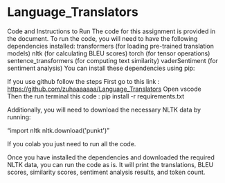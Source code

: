 # Language_Translators
Code and Instructions to Run
The code for this assignment is provided in the document. To run the code, you will need to have the following dependencies installed:
transformers (for loading pre-trained translation models)
nltk (for calculating BLEU scores)
torch (for tensor operations)
sentence_transformers (for computing text similarity)
vaderSentiment (for sentiment analysis)
You can install these dependencies using pip:

If you use github follow the steps
First go to this link : https://github.com/zuhaaaaaaa/Language_Translators
Open vscode  
Then the run terminal this code : pip install -r requirements.txt



Additionally, you will need to download the necessary NLTK data by running:


“import nltk
nltk.download('punkt')”

If you colab you just need to run all the code.

Once you have installed the dependencies and downloaded the required NLTK data, you can run the code as is. It will print the translations, BLEU scores, similarity scores, sentiment analysis results, and token count.
